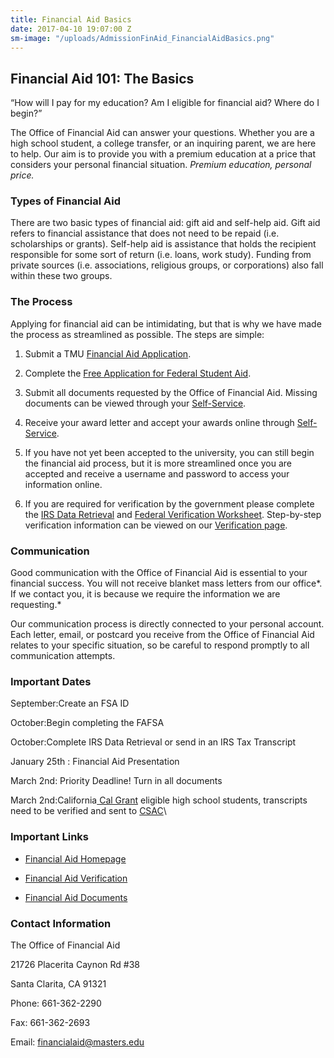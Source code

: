 ```yaml
---
title: Financial Aid Basics
date: 2017-04-10 19:07:00 Z
sm-image: "/uploads/AdmissionFinAid_FinancialAidBasics.png"
---
```


## Financial Aid 101: The Basics

“How will I pay for my education? Am I eligible for financial aid? Where do I begin?”

The Office of Financial Aid can answer your questions. Whether you are a high school student, a college transfer, or an inquiring parent, we are here to help. Our aim is to provide you with a premium education at a price that considers your personal financial situation. *Premium education, personal price.*

### Types of Financial Aid

There are two basic types of financial aid: gift aid and self-help aid. Gift aid refers to financial assistance that does not need to be repaid (i.e. scholarships or grants). Self-help aid is assistance that holds the recipient responsible for some sort of return (i.e. loans, work study). Funding from private sources (i.e. associations, religious groups, or corporations) also fall within these two groups.

### The Process

Applying for financial aid can be intimidating, but that is why we have made the process as streamlined as possible. The steps are simple:

1. Submit a TMU [Financial Aid Application](http://www.masters.edu/media/868502/forms-application-faa.pdf "Forms- Application- FAA.pdf").

2. Complete the [Free Application for Federal Student Aid](http://www.fafsa.ed.gov/).

3. Submit all documents requested by the Office of Financial Aid. Missing documents can be viewed through your [Self-Service](https://portal.masters.edu/SelfService/Finances/FinancialAid.aspx).

4. Receive your award letter and accept your awards online through [Self-Service](https://www2.masters.edu/edit/StudentResources/FinAidAward.asp).

5. If you have not yet been accepted to the university, you can still begin the financial aid process, but it is more streamlined once you are accepted and receive a username and password to access your information online.

6. If you are required for verification by the government please complete the [IRS Data Retrieval](http://www.fafsa.ed.gov/) and [Federal Verification Worksheet](http://www.masters.edu/media/868376/forms-mi-fvw-2017-18.pdf "Forms- MI- FVW 2017-18.pdf"). Step-by-step verification information can be viewed on our [Verification page](http://www.masters.edu/undergrad/financial-aid/verification.aspx).

### Communication

Good communication with the Office of Financial Aid is essential to your financial success. You will not receive blanket mass letters from our office\*. If we contact you, it is because we require the information we are requesting.\*

Our communication process is directly connected to your personal account. Each letter, email, or postcard you receive from the Office of Financial Aid relates to your specific situation, so be careful to respond promptly to all communication attempts.

### Important Dates

September:Create an FSA ID

October:Begin completing the FAFSA

October:Complete IRS Data Retrieval or send in an IRS Tax Transcript

January 25th : Financial Aid Presentation

March 2nd: Priority Deadline! Turn in all documents

March 2nd:California[ Cal Grant](http://www.masters.edu/undergrad/financial-aid/generalundergraduateprogram/calgrant.aspx) eligible high school students, transcripts need to be verified and sent to [CSAC](http://www.csac.ca.gov/)\\

### Important Links

* [Financial Aid Homepage](http://www.masters.edu/financial-aid/)

* [Financial Aid Verification](http://www.masters.edu/financial-aid/verification-process)

* [Financial Aid Documents](http://www.masters.edu/downloads)

### Contact Information

The Office of Financial Aid

21726 Placerita Caynon Rd #38

Santa Clarita, CA 91321

Phone: 661-362-2290

Fax: 661-362-2693

Email: [financialaid@masters.edu](mailto:financialaid@masters.edu)